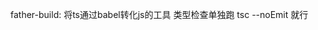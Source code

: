 father-build:  将ts通过babel转化js的工具
类型检查单独跑 tsc --noEmit 就行

<!-- 
  https://www.jianshu.com/p/768467368e17
  https://www.cnblogs.com/zhangzl419/p/15210835.html
 -->